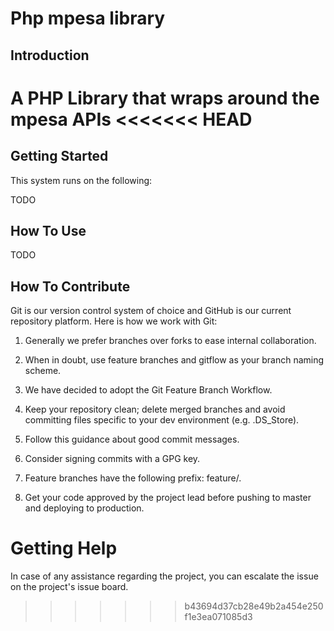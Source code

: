 # Php mpesa library

## Introduction

A PHP Library that wraps around the mpesa APIs
<<<<<<< HEAD
=======

## Getting Started

This system runs on the following:

TODO

## How To Use

TODO

## How To Contribute

Git is our version control system of choice and GitHub is our current
repository platform. Here is how we work with Git:

1. Generally we prefer branches over forks to ease internal collaboration.

2. When in doubt, use feature branches and gitflow as your branch
   naming scheme.

3. We have decided to adopt the Git Feature Branch Workflow.

4. Keep your repository clean; delete merged branches and avoid
   committing files specific to your dev environment (e.g. .DS_Store).

5. Follow this guidance about good commit messages.

6. Consider signing commits with a GPG key.

7. Feature branches have the following prefix: feature/.

8. Get your code approved by the project lead before pushing to master
   and deploying to production.

# Getting Help

In case of any assistance regarding the project, you can escalate the
issue on the project's issue board.
>>>>>>> b43694d37cb28e49b2a454e250f1e3ea071085d3
